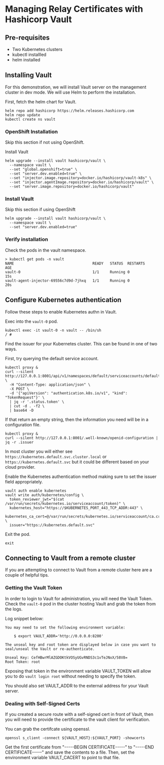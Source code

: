 # Managing Relay Certificates with Hashicorp Vault

## Pre-requisites
* Two Kubernetes clusters
* kubectl installled
* helm installed

## Installing Vault
For this demonstration, we will install Vault server on the management cluster in dev mode.  We will use Helm to perform the installation.

First, fetch the helm chart for Vault.

```
helm repo add hashicorp https://helm.releases.hashicorp.com
helm repo update
kubectl create ns vault
```

### OpenShift Installation
Skip this section if not using OpenShift.

Install Vault

```
helm upgrade --install vault hashicorp/vault \
  --namespace vault \
  --set "global.openshift=true" \
  --set "server.dev.enabled=true" \
  --set "injector.image.repository=docker.io/hashicorp/vault-k8s" \
  --set "injector.agentImage.repository=docker.io/hashicorp/vault" \
  --set "server.image.repository=docker.io/hashicorp/vault"
```

### Install Vault
Skip this section if using OpenShift

```
helm upgrade --install vault hashicorp/vault \
  --namespace vault \
  --set "server.dev.enabled=true"
```

### Verify installation
Check the pods in the vault namespace.

```
> kubectl get pods -n vault
NAME                                    READY   STATUS  RESTARTS    AGE
vault-0                                 1/1     Running 0           15s
vault-agent-injector-69556c7d9d-7jhxq   1/1     Running 0           20s
```

## Configure Kubernetes authentication

Follow these steps to enable Kubernetes authn in Vault.

Exec into the `vault-0` pod.
```
kubectl exec -it vault-0 -n vault -- /bin/sh
/ #
```

Find the issuer for your Kubernetes cluster.  This can be found in one of two ways.

First, try querying the default service account.

```
kubectl proxy &
curl --silent http://127.0.0.1:8001/api/v1/namespaces/default/serviceaccounts/default/token \
  -H "Content-Type: application/json" \
  -X POST \
  -d '{"apiVersion": "authentication.k8s.io/v1", "kind": "TokenRequest"}' \
  | jq -r '.status.token' \
  | cut -d . -f2 \
  | base64 -D
```

If that return an empty string, then the information you need will be in a configuration file.

```
kubectl proxy &
curl --silent http://127.0.0.1:8001/.well-known/openid-configuration | jq -r .issuer
```

In most cluster you will either see `https://kubernetes.default.svc.cluster.local` or `https://kubernetes.default.svc` but it could be different based on your cloud provider.

Enable the Kubernetes authentication method making sure to set the issuer field appropriately.

```
vault auth enable kubernetes
vault write auth/kubernetes/config \
  token_reviewer_jwt="$(cat /var/run/secrets/kubernetes.io/serviceaccount/token)" \
  kubernetes_host="https://$KUBERNETES_PORT_443_TCP_ADDR:443" \
  kubernetes_ca_cert=@/var/run/secrets/kubernetes.io/serviceaccount/ca.crt \
  issuer="https://kubernetes.default.svc"
```

Exit the pod.

```
exit
```

## Connecting to Vault from a remote cluster
If you are attempting to connect to Vault from a remote cluster here are a couple of helpful tips.

### Getting the Vault Token
In order to login to Vault for administration, you will need the Vault Token.  Check the `vault-0` pod in the cluster hosting Vault and grab the token from the logs.

Log snippet below:
```
You may need to set the following environment variable:

    $ export VAULT_ADDR='http://0.0.0.0:8200'

The unseal key and root token are displayed below in case you want to
seal/unseal the Vault or re-authenticate.

Unseal Key: CefHBwrMlAZGDOKtkVOSyUGvRNDS3c1vTeJNxX/58V8=
Root Token: root
```

Exposing that token in the environment variable VAULT_TOKEN will allow you to do `vault login root` without needing to specify the token.

You should also set VAULT_ADDR to the external address for your Vault server.

### Dealing with Self-Signed Certs
If you created a secure route with a self-signed cert in front of Vault, then you will need to provide the certificate to the vault client for verification.

You can grab the certifcate using openssl.

```
openssl s_client -connect ${VAULT_HOST}:${VAULT_PORT} -showcerts
```

Get the first certificate from "-----BEGIN CERTIFICATE-----" to "-----END CERTIFICATE-----" and save the contents to a file.  Then, set the environment variable VAULT_CACERT to point to that file.
